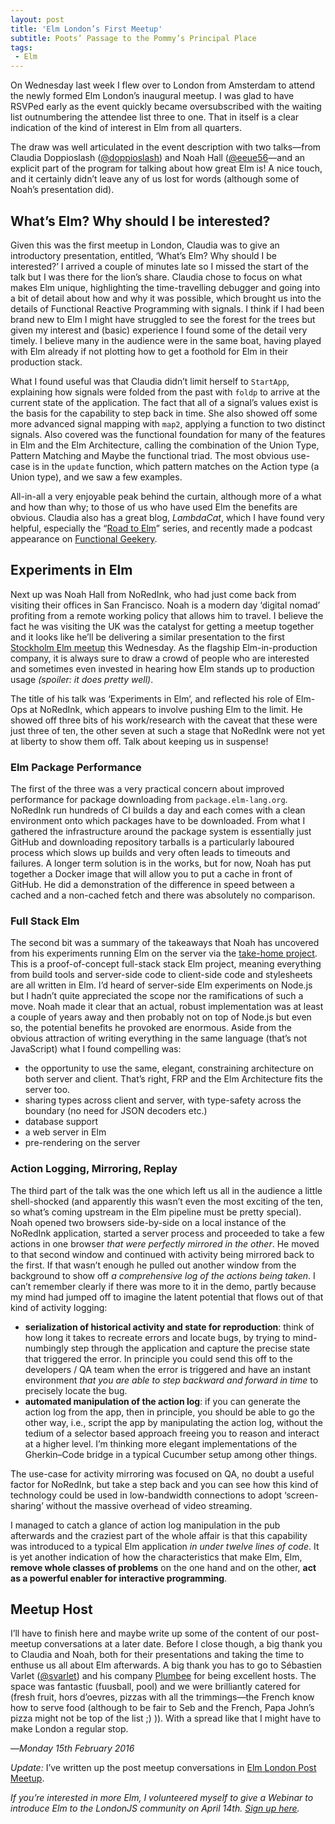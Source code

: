 ```yaml
---
layout: post
title: 'Elm London’s First Meetup'
subtitle: Poots’ Passage to the Pommy’s Principal Place
tags:
 - Elm
---
```


On Wednesday last week I flew over to London from Amsterdam to attend the newly formed Elm London’s inaugural meetup. I was glad to have RSVPed early as the event quickly became oversubscribed with the waiting list outnumbering the attendee list three to one. That in itself is a clear indication of the kind of interest in Elm from all quarters.

The draw was well articulated in the event description with two talks—from Claudia Doppioslash ([@doppioslash](https://twitter.com/doppioslash)) and Noah Hall ([@eeue56](https://twitter.com/eeue56)—and an explicit part of the program for talking about how great Elm is! A nice touch, and it certainly didn’t leave any of us lost for words (although some of Noah’s presentation did).

## What’s Elm? Why should I be interested?

Given this was the first meetup in London, Claudia was to give an introductory presentation, entitled, ‘What’s Elm? Why should I be interested?’ I arrived a couple of minutes late so I missed the start of the talk but I was there for the lion’s share. Claudia chose to focus on what makes Elm unique, highlighting the time-travelling debugger and going into a bit of detail about how and why it was possible, which brought us into the details of Functional Reactive Programming with signals. I think if I had been brand new to Elm I might have struggled to see the forest for the trees but given my interest and (basic) experience I found some of the detail very timely. I believe many in the audience were in the same boat, having played with Elm already if not plotting how to get a foothold for Elm in their production stack.

What I found useful was that Claudia didn’t limit herself to `StartApp`, explaining how signals were folded from the past with `foldp` to arrive at the current state of the application. The fact that all of a signal’s values exist is the basis for the capability to step back in time. She also showed off some more advanced signal mapping with `map2`, applying a function to two distinct signals. Also covered was the functional foundation for many of the features in Elm and the Elm Architecture, calling the combination of the Union Type, Pattern Matching and Maybe the functional triad. The most obvious use-case is in the `update` function, which pattern matches on the Action type (a Union type), and we saw a few examples.

All-in-all a very enjoyable peak behind the curtain, although more of a what and how than why; to those of us who have used Elm the benefits are obvious. Claudia also has a great blog, *LambdaCat*, which I have found very helpful, especially the “[Road to Elm](http://www.lambdacat.com/road-to-elm-index/)” series, and recently made a podcast appearance on [Functional Geekery](https://www.functionalgeekery.com/episode-42-claudia-doppioslash/).

## Experiments in Elm

Next up was Noah Hall from NoRedInk, who had just come back from visiting their offices in San Francisco. Noah is a modern day ‘digital nomad’ profiting from a remote working policy that allows him to travel. I believe the fact he was visiting the UK was the catalyst for getting a meetup together and it looks like he’ll be delivering a similar presentation to the first [Stockholm Elm meetup](http://www.meetup.com/Stockholm-Elm/events/228463568/) this Wednesday. As the flagship Elm-in-production company, it is always sure to draw a crowd of people who are interested and sometimes even invested in hearing how Elm stands up to production usage *(spoiler: it does pretty well)*.

The title of his talk was ‘Experiments in Elm’, and reflected his role of Elm-Ops at NoRedInk, which appears to involve pushing Elm to the limit. He showed off three bits of his work/research with the caveat that these were just three of ten, the other seven at such a stage that NoRedInk were not yet at liberty to show them off. Talk about keeping us in suspense!

### Elm Package Performance

The first of the three was a very practical concern about improved performance for package downloading from `package.elm-lang.org`. NoRedInk run hundreds of CI builds a day and each comes with a clean environment onto which packages have to be downloaded. From what I gathered the infrastructure around the package system is essentially just GitHub and downloading repository tarballs is a particularly laboured process which slows up builds and very often leads to timeouts and failures. A longer term solution is in the works, but for now, Noah has put together a Docker image that will allow you to put a cache in front of GitHub. He did a demonstration of the difference in speed between a cached and a non-cached fetch and there was absolutely no comparison.

### Full Stack Elm

The second bit was a summary of the takeaways that Noah has uncovered from his experiments running Elm on the server via the [take-home project](https://github.com/NoRedInk/take-home). This is a proof-of-concept full-stack stack Elm project, meaning everything from build tools and server-side code to client-side code and stylesheets are all written in Elm. I’d heard of server-side Elm experiments on Node.js but I hadn’t quite appreciated the scope nor the ramifications of such a move. Noah made it clear that an actual, robust implementation was at least a couple of years away and then probably not on top of Node.js but even so, the potential benefits he provoked are enormous. Aside from the obvious attraction of writing everything in the same language (that’s not JavaScript) what I found compelling was:

- the opportunity to use the same, elegant, constraining architecture on both server and client. That’s right, FRP and the Elm Architecture fits the server too.
- sharing types across client and server, with type-safety across the boundary (no need for JSON decoders etc.)
- database support
- a web server in Elm
- pre-rendering on the server


### Action Logging, Mirroring, Replay

The third part of the talk was the one which left us all in the audience a little shell-shocked (and apparently this wasn’t even the most exciting of the ten, so what’s coming upstream in the Elm pipeline must be pretty special). Noah opened two browsers side-by-side on a local instance of the NoRedInk application, started a server process and proceeded to take a few actions in one browser *that were perfectly mirrored in the other*. He moved to that second window and continued with activity being mirrored back to the first. If that wasn’t enough he pulled out another window from the background to show off *a comprehensive log of the actions being taken*. I can’t remember clearly if there was more to it in the demo, partly because my mind had jumped off to imagine the latent potential that flows out of that kind of activity logging:

- **serialization of historical activity and state for reproduction**: think of how long it takes to recreate errors and locate bugs, by trying to mind-numbingly step through the application and capture the precise state that triggered the error. In principle you could send this off to the developers / QA team when the error is triggered and have an instant environment *that you are able to step backward and forward in time* to precisely locate the bug. 
- **automated manipulation of the action log**: if you can generate the action log from the app, then in principle, you should be able to go the other way, i.e., script the app by manipulating the action log, without the tedium of a selector based approach freeing you to reason and interact at a higher level. I’m thinking more elegant implementations of the Gherkin–Code bridge in a typical Cucumber setup among other things.

The use-case for activity mirroring was focused on QA, no doubt a useful factor for NoRedInk, but take a step back and you can see how this kind of technology could be used in low-bandwidth connections to adopt ‘screen-sharing’ without the massive overhead of video streaming.

I managed to catch a glance of action log manipulation in the pub afterwards and the craziest part of the whole affair is that this capability was introduced to a typical Elm application *in under twelve lines of code*. It is yet another indication of how the characteristics that make Elm, Elm, **remove whole classes of problems** on the one hand and on the other, **act as a powerful enabler for interactive programming**. 

## Meetup Host

I’ll have to finish here and maybe write up some of the content of our post-meetup conversations at a later date. Before I close though, a big thank you to Claudia and Noah, both for their presentations and taking the time to enthuse us all about Elm afterwards. A big thank you has to go to Sébastien Varlet ([@svarlet](https://twitter.com/svarlet)) and his company [Plumbee](https://www.plumbee.com/) for being excellent hosts. The space was fantastic (fuusball, pool) and we were brilliantly catered for (fresh fruit, hors d’oevres, pizzas with all the trimmings—the French know how to serve food (although to be fair to Seb and the French, Papa John’s pizza might not be top of the list ;) )). With a spread like that I might have to make London a regular stop.

—*Monday 15th February 2016*

*Update:* I’ve written up the post meetup conversations in [Elm London Post Meetup](/2016/02/16/london-elm-2.html).

*If you’re interested in more Elm, I volunteered myself to give a Webinar to introduce Elm to the LondonJS community on April 14th. [Sign up here](http://www.meetup.com/London-JavaScript-Community/events/228773798/).*

